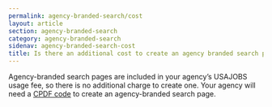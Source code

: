 ```yaml
---
permalink: agency-branded-search/cost
layout: article
section: agency-branded-search
category: agency-branded-search
sidenav: agency-branded-search-cost
title: Is there an additional cost to create an agency branded search page?
---
```


Agency-branded search pages are included in your agency’s USAJOBS usage fee, so there is no additional charge to create one. Your agency will need a [CPDF code](cpdf-code) to create an agency-branded search page. 
